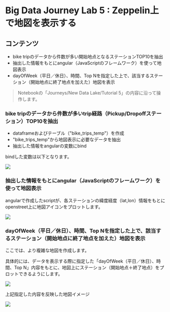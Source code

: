 # Big Data Journey Lab 5 : Zeppelin上で地図を表示する

## コンテンツ

- bike tripのデータから件数が多い開始地点となるステーションTOP10を抽出
- 抽出した情報をもとにangular（JavaScriptのフレームワーク）を使って地図表示
- dayOfWeek（平日／休日）、時間、Top Nを指定した上で、該当するステーション（開始地点に終了地点を加えた）地図を表示

> Notebookの「Journeys/New Data Lake/Tutorial 5」の内容に沿って操作します。

### bike tripのデータから件数が多いtrip経路（Pickup/Dropoffステーション）TOP10を抽出

- dataframeおよびテーブル（"bike_trips_temp"）を作成
- "bike_trips_temp"から地図表示に必要なデータを抽出
- 抽出した情報をangularの変数にbind

bindした変数は以下となります。

![](https://camo.githubusercontent.com/c3d54d5a95be8bec48d808f1522f26a6937d9370/68747470733a2f2f7777772e657665726e6f74652e636f6d2f73686172642f7336322f73682f62386336323562622d386165312d343261622d383431642d6538623536363837306261302f626536353832666535386634643661642f7265732f31613931643662652d626334322d343263332d386232312d3038393633623438626461632f736b697463682e706e67)


### 抽出した情報をもとにangular（JavaScriptのフレームワーク）を使って地図表示

angularで作成したscriptが、各ステーションの緯度経度（lat,lon）情報をもとにopenstreet上に地図アイコンをプロットします。

![](https://camo.githubusercontent.com/c061998366ffa3b5fbffb7f684885420a20dca41/68747470733a2f2f7777772e657665726e6f74652e636f6d2f73686172642f7336322f73682f32333463323263342d623663302d343063322d613461322d3962323465616661643164632f656231663739656164633139373234632f7265732f36323563316164382d633631652d346565632d396630352d3639623933353934376464332f736b697463682e706e67)


### dayOfWeek（平日／休日）、時間、Top Nを指定した上で、該当するステーション（開始地点に終了地点を加えた）地図を表示

ここでは、より複雑な地図を作成します。

具体的には、データを表示する際に指定した「dayOfWeek（平日／休日）、時間、Top N」内容をもとに、地図上にステーション（開始地点＋終了地点）をプロットできるようにします。



![](https://camo.githubusercontent.com/bb138b249da5bc330b720c21a3d1cfa21e1884aa/68747470733a2f2f7777772e657665726e6f74652e636f6d2f73686172642f7336322f73682f65643237393066612d313966382d346363312d616231612d3530643635373836373338662f323139616466316236666439313237642f7265732f63613839643863322d656661632d346634642d393461362d3532313964643266626535622f736b697463682e706e67)



上記指定した内容を反映した地図イメージ

![](https://camo.githubusercontent.com/d6e0acc7905f753ba704f07606c5a5b5fb924ce2/68747470733a2f2f7777772e657665726e6f74652e636f6d2f73686172642f7336322f73682f39323337646464392d373639372d343836302d383139392d3033383833396533636531342f346266396364613730383039663832312f7265732f61376339613336662d656430612d346239642d393361352d3562333365653430386338352f736b697463682e706e67)











